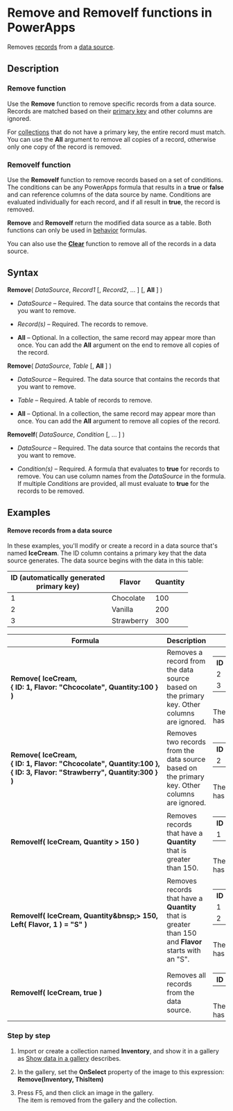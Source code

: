 <properties
	pageTitle="PowerApps: Remove and RemoveIf functions"
	description="Reference information for the Remove and RemoveIf functions in PowerApps, including syntax and examples"
	services="powerapps"
	documentationCenter="na"
	authors="gregli-msft"
	manager="dwrede"
	editor=""
	tags=""/>

<tags
   ms.service="powerapps"
   ms.devlang="na"
   ms.topic="article"
   ms.tgt_pltfrm="na"
   ms.workload="na"
   ms.date="10/21/2015"
   ms.author="gregli"/>

# Remove and RemoveIf functions in PowerApps #

Removes [records](working-with-tables.md) from a [data source](working-with-data-sources.md).

## Description ##

### Remove function ###

Use the **Remove** function to remove specific records from a data source.  Records are matched based on their [primary key](working-with-data-sources.md) and other columns are ignored.

For [collections](working-with-data-sources.md) that do not have a primary key, the entire record must match.  You can use the **All** argument to remove all copies of a record, otherwise only one copy of the record is removed. 

### RemoveIf function ###

Use the **RemoveIf** function to remove records based on a set of conditions.  The conditions can be any PowerApps formula that results in a **true** or **false** and can reference columns of the data source by name.  Conditions are evaluated individually for each record, and if all result in **true**, the record is removed.

**Remove** and **RemoveIf** return the modified data source as a table.  Both functions can only be used in [behavior](file-name.md) formulas. 

You can also use the **[Clear](function-clear.md)** function to remove all of the records in a data source.

## Syntax ##

**Remove**( *DataSource*, *Record1* [, *Record2*, ... ] [, **All** ] )

- *DataSource* – Required. The data source that contains the records that you want to remove.

- *Record(s)* – Required. The records to remove.

- **All** – Optional. In a collection, the same record may appear more than once.  You can add the **All** argument on the end to remove all copies of the record.

**Remove**( *DataSource*, *Table* [, **All** ] )

- *DataSource* – Required. The data source that contains the records that you want to remove.

- *Table* – Required. A table of records to remove. 

- **All** – Optional. In a collection, the same record may appear more than once.  You can add the **All** argument to remove all copies of the record.

**RemoveIf**( *DataSource*, *Condition* [, ... ] )

- *DataSource* – Required. The data source that contains the records that you want to remove.

- *Condition(s)* – Required. A formula that evaluates to **true** for records to remove.  You can use column names from the *DataSource* in the formula.  If multiple *Conditions* are provided, all must evaluate to **true** for the records to be removed.

## Examples ##

#### Remove records from a data source ###

In these examples, you'll modify or create a record in a data source that's named **IceCream**. The ID column contains a primary key that the data source generates.  The data source begins with the data in this table:

| ID (automatically generated<br>primary key) | Flavor    | Quantity |
|-----|-----------|----------|
| 1   | Chocolate | 100      |
| 2   | Vanilla   | 200      |
| 3   | Strawberry | 300 |

| Formula | Description | Result |
|---------|-------------|--------|
| **Remove(&nbsp;IceCream,<br>{&nbsp;ID:&nbsp;1,&nbsp;Flavor:&nbsp;"Chcocolate",&nbsp;Quantity:100&nbsp;} )** | Removes a record from the data source based on the primary key.  Other columns are ignored. |<table><tr><th>ID</th><th>Flavor</th><th>Quantity</th></tr><tr><td>2</td><td>Vanilla</td><td>200</td></tr><tr><td>3</td><td>Strawberry</td><td>300</td></tr></table><br>The **IceCream** data source has been modified. |
| **Remove(&nbsp;IceCream,<br>{&nbsp;ID:&nbsp;1,&nbsp;Flavor:&nbsp;"Chcocolate",&nbsp;Quantity:100&nbsp;}, {&nbsp;ID:&nbsp;3,&nbsp;Flavor:&nbsp;"Strawberry",&nbsp;Quantity:300&nbsp;} )** | Removes two records from the data source based on the primary key.  Other columns are ignored. |<table><tr><th>ID</th><th>Flavor</th><th>Quantity</th></tr><tr><td>2</td><td>Vanilla</td><td>200</td></tr></table><br>The **IceCream** data source has been modified. |
| **RemoveIf(&nbsp;IceCream, Quantity > 150 )** | Removes records that have a **Quantity** that is greater than 150. |<table><tr><th>ID</th><th>Flavor</th><th>Quantity</th></tr><tr><td>1</td><td>Chocolate</td><td>100</td></tr></table><br>The **IceCream** data source has been modified. |
| **RemoveIf(&nbsp;IceCream, Quantity&bnsp;>&nbsp;150, Left(&nbsp;Flavor,&nbsp;1&nbsp;) = "S" )** | Removes records that have a **Quantity** that is greater than 150 and **Flavor** starts with an "S". |<table><tr><th>ID</th><th>Flavor</th><th>Quantity</th></tr><tr><td>1</td><td>Chocolate</td><td>100</td></tr><tr><td>2</td><td>Vanilla</td><td>200</td></tr></table><br>The **IceCream** data source has been modified. |
| **RemoveIf(&nbsp;IceCream, true )** | Removes all records from the data source. |<table><tr><th>ID</th><th>Flavor</th><th>Quantity</th></tr></table><br>The **IceCream** data source has been modified. |

### Step by step ###

1. Import or create a collection named **Inventory**, and show it in a gallery as [Show data in a gallery](show-images-text-gallery-sort-filter.md) describes.

1. In the gallery, set the **OnSelect** property of the image to this expression:<br>**Remove(Inventory, ThisItem)**

1. Press F5, and then click an image in the gallery.<br>The item is removed from the gallery and the collection.
